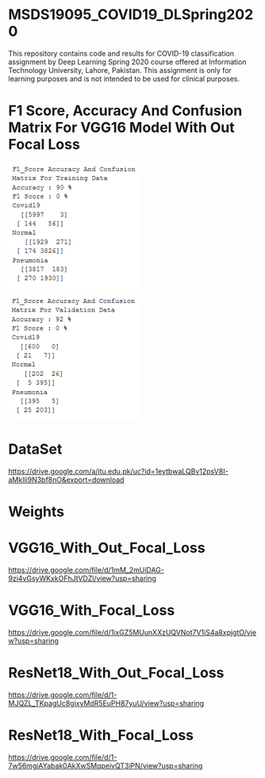 # MSDS19095_COVID19_DLSpring2020
This repository contains code and results for COVID-19 classification assignment by Deep Learning Spring 2020 course offered at Information Technology University, Lahore, Pakistan. This assignment is only for learning purposes and is not intended to be used for clinical purposes.
# F1 Score, Accuracy And Confusion Matrix For VGG16 Model With Out Focal Loss
![](Image/VGG%20WithOut%20Focal%20Train.PNG)
![](Image/VGG%20WithOut%20Focal%20valid.PNG)
# DataSet
https://drive.google.com/a/itu.edu.pk/uc?id=1eytbwaLQBv12psV8I-aMkIli9N3bf8nO&export=download

# Weights
# VGG16_With_Out_Focal_Loss
https://drive.google.com/file/d/1mM_2mUiDAG-9zi4vGsyWKxkOFhJtVDZl/view?usp=sharing
# VGG16_With_Focal_Loss
https://drive.google.com/file/d/1ixGZ5MUunXXzUQVNot7V1iS4a8xpjgtO/view?usp=sharing
# ResNet18_With_Out_Focal_Loss
https://drive.google.com/file/d/1-MJQZL_TKpagUc8gixyMdR5EuPH87yuU/view?usp=sharing
# ResNet18_With_Focal_Loss
https://drive.google.com/file/d/1-7w56mgiAYabak0AkXwSMqpeivQT3iPN/view?usp=sharing
